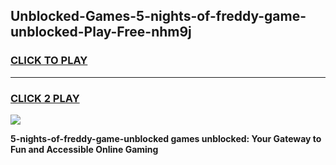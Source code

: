 
## Unblocked-Games-5-nights-of-freddy-game-unblocked-Play-Free-nhm9j
<h3>
<a href="https://premium76.site?title=5-nights-of-freddy-game-unblocked&ref=10A">CLICK TO PLAY</a></h3>
<hr>

<h3>
<a href="https://premium76.site?title=5-nights-of-freddy-game-unblocked&ref=10A">CLICK 2 PLAY</a>
  
</h3>

<a href="https://premium76.site?title=5-nights-of-freddy-game-unblocked&ref=10A"><img src="https://clearcache.store/games.png"></a>


**5-nights-of-freddy-game-unblocked games unblocked: Your Gateway to Fun and Accessible Online Gaming**
